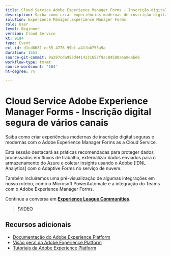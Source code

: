```yaml
---
title: Cloud Service Adobe Experience Manager Forms - Inscrição digital segura de vários canais
description: Saiba como criar experiências modernas de inscrição digital seguras e modernas com o Adobe Experience Manager Forms as a Cloud Service. Esta sessão destacará as práticas recomendadas para proteger dados processados em fluxos de trabalho, externalizar dados enviados para o armazenamento do Azure e coletar insights usando o Adobe [!DNL Analytics]  com o Adaptive Forms no serviço de nuvem.
solution: Experience Manager,Experience Manager Forms
role: User
level: Beginner
version: Cloud Service
kt: 9194
type: Event
exl-id: d1cd8681-ec55-4776-99bf-a41fbb755a9a
duration: 1551
source-git-commit: 9a297cda953d4414131657f9ac84580aea0eabeb
workflow-type: tm+mt
source-wordcount: '164'
ht-degree: 7%

---
```


# Cloud Service Adobe Experience Manager Forms - Inscrição digital segura de vários canais

Saiba como criar experiências modernas de inscrição digital seguras e modernas com o Adobe Experience Manager Forms as a Cloud Service.

Esta sessão destacará as práticas recomendadas para proteger dados processados em fluxos de trabalho, externalizar dados enviados para o armazenamento do Azure e coletar insights usando o Adobe [!DNL Analytics] com o Adaptive Forms no serviço de nuvem.

Também incluiremos uma pré-visualização de algumas integrações em nosso roteiro, como o Microsoft PowerAutomate e a integração do Teams com o Adobe Experience Manager Forms.

Continue a conversa em **[Experience League Communities](https://adobe.ly/3CQjKgg)**.

>[!VIDEO](https://video.tv.adobe.com/v/337887/?quality=12&learn=on&hidetitle=true)

## Recursos adicionais

- [Documentação do Adobe Experience Platform](https://experienceleague.adobe.com/docs/experience-platform.html)
- [Visão geral da Adobe Experience Platform](https://experienceleague.adobe.com/docs/experience-platform/landing/home.html?lang=pt-BR)
- [Tutoriais da Adobe Experience Platform](https://experienceleague.adobe.com/docs/platform-learn/tutorials/overview.html?lang=pt-BR)

